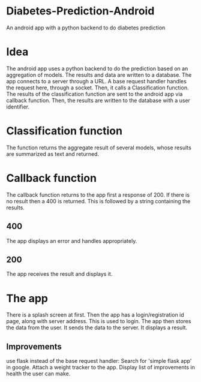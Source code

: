 # Diabetes-Prediction-Android
An android app with a python backend to do diabetes prediction


# Idea
The android app uses a python backend to do the prediction based on an aggregation of models. The results and data are written to a database.
The app connects to a server through a URL.
A base request handler handles the request here, through a socket. Then, it calls a Classification function. 
The results of the classification function are sent to the android app via callback function. Then, the results are written to the database with a user identifier.

# Classification function
The function returns the aggregate result of several models, whose results are summarized as text and returned.

# Callback function
The callback function returns to the app first a response of 200. If there is no result then a 400 is returned. This is followed by a string containing the results.
## 400
The app displays an error and handles appropriately.
## 200
The app receives the result and displays it.

# The app
There is a splash screen at first. Then the app has a login/registration id page, along with server address. This is used to login.
The app then stores the data from the user. It sends the data to the server. It displays a result.

## Improvements
use flask instead of the base request handler: Search for 'simple flask app' in google.
Attach a weight tracker to the app.
Display list of improvements in health the user can make.